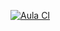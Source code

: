 [![Aula CI](https://github.com/LucasPGoncalves/C214-Lab-Aula-8/actions/workflows/main.yml/badge.svg)](https://github.com/LucasPGoncalves/C214-Lab-Aula-8/actions/workflows/main.yml)